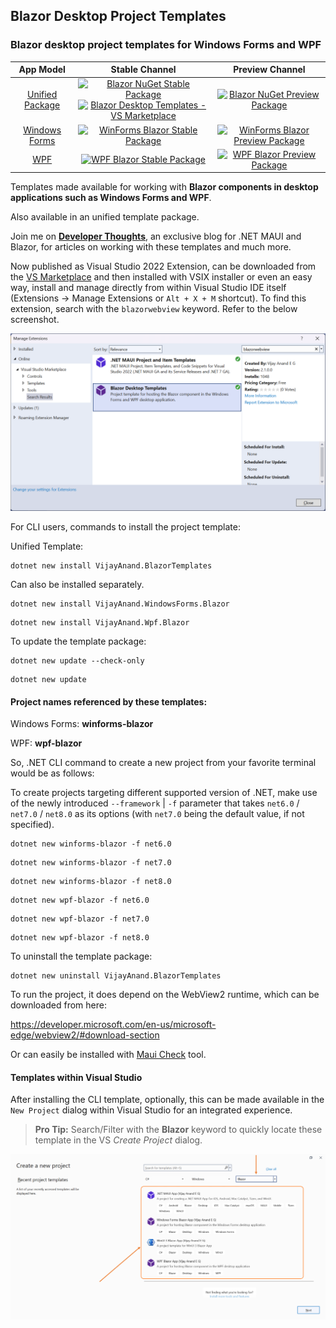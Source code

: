 ## Blazor Desktop Project Templates

### Blazor desktop project templates for Windows Forms and WPF

|App Model|Stable Channel|Preview Channel|
|:---:|:---:|:---:|
|[Unified Package](https://www.nuget.org/packages/VijayAnand.BlazorTemplates/)|[![Blazor NuGet Stable Package](https://badgen.net/nuget/v/VijayAnand.BlazorTemplates/?icon=nuget)](https://www.nuget.org/packages/VijayAnand.BlazorTemplates/)<br />[![Blazor Desktop Templates - VS Marketplace](https://badgen.net/vs-marketplace/v/egvijayanand.blazor-desktop-templates?icon=visualstudio)](https://marketplace.visualstudio.com/items?itemName=egvijayanand.blazor-desktop-templates)|[![Blazor NuGet Preview Package](https://badgen.net/nuget/v/VijayAnand.BlazorTemplates/latest?icon=nuget)](https://www.nuget.org/packages/VijayAnand.BlazorTemplates/absoluteLatest)|
|[Windows Forms](https://www.nuget.org/packages/VijayAnand.WindowsForms.Blazor/)|[![WinForms Blazor Stable Package](https://badgen.net/nuget/v/VijayAnand.WindowsForms.Blazor/?icon=nuget)](https://www.nuget.org/packages/VijayAnand.WindowsForms.Blazor/)|[![WinForms Blazor Preview Package](https://badgen.net/nuget/v/VijayAnand.WindowsForms.Blazor/latest?icon=nuget)](https://www.nuget.org/packages/VijayAnand.WindowsForms.Blazor/absoluteLatest)|
|[WPF](https://www.nuget.org/packages/VijayAnand.Wpf.Blazor/)|[![WPF Blazor Stable Package](https://badgen.net/nuget/v/VijayAnand.Wpf.Blazor/?icon=nuget)](https://www.nuget.org/packages/VijayAnand.Wpf.Blazor/)|[![WPF Blazor Preview Package](https://badgen.net/nuget/v/VijayAnand.Wpf.Blazor/latest?icon=nuget)](https://www.nuget.org/packages/VijayAnand.Wpf.Blazor/absoluteLatest)|

Templates made available for working with **Blazor components in desktop applications such as Windows Forms and WPF**.

Also available in an unified template package.

Join me on [**Developer Thoughts**](https://egvijayanand.in/), an exclusive blog for .NET MAUI and Blazor, for articles on working with these templates and much more.

Now published as Visual Studio 2022 Extension, can be downloaded from the [VS Marketplace](https://marketplace.visualstudio.com/items?itemName=egvijayanand.blazor-desktop-templates) and then installed with VSIX installer or even an easy way, install and manage directly from within Visual Studio IDE itself (Extensions -> Manage Extensions or `Alt + X + M` shortcut). To find this extension, search with the `blazorwebview` keyword. Refer to the below screenshot.

![Visual Studio – Manage Extensions (Blazor Desktop Templates in focus)](./images/vs-manage-extensions.png)

For CLI users, commands to install the project template:

Unified Template:

```shell
dotnet new install VijayAnand.BlazorTemplates
```

Can also be installed separately.

```shell
dotnet new install VijayAnand.WindowsForms.Blazor
```

```shell
dotnet new install VijayAnand.Wpf.Blazor
```

To update the template package:

```shell
dotnet new update --check-only
```
```shell
dotnet new update
```

#### Project names referenced by these templates:

Windows Forms: **winforms-blazor**

WPF: **wpf-blazor**

So, .NET CLI command to create a new project from your favorite terminal would be as follows:

To create projects targeting different supported version of .NET, make use of the newly introduced `--framework` | `-f` parameter that takes `net6.0` / `net7.0` / `net8.0` as its options (with `net7.0` being the default value, if not specified).

```shell
dotnet new winforms-blazor -f net6.0
```

```shell
dotnet new winforms-blazor -f net7.0
```

```shell
dotnet new winforms-blazor -f net8.0
```

```shell
dotnet new wpf-blazor -f net6.0
```

```shell
dotnet new wpf-blazor -f net7.0
```

```shell
dotnet new wpf-blazor -f net8.0
```

To uninstall the template package:

```shell
dotnet new uninstall VijayAnand.BlazorTemplates
```

To run the project, it does depend on the WebView2 runtime, which can be downloaded from here:

https://developer.microsoft.com/en-us/microsoft-edge/webview2/#download-section

Or can easily be installed with [Maui Check](https://github.com/Redth/dotnet-maui-check) tool.

#### Templates within Visual Studio

After installing the CLI template, optionally, this can be made available in the `New Project` dialog within Visual Studio for an integrated experience.

> **Pro Tip:** Search/Filter with the **Blazor** keyword to quickly locate these template in the VS _Create Project_ dialog.

![Blazor Desktop Project Templates within Visual Studio 2022](./images/blazor-desktop-templates.png)

<!--
Users on VS2019 (ver. 16.8+) need to enable the option as shown in the below screenshot (Tools -> Options / `Alt + T + O`) and then restart the Visual Studio instance for this to take effect.

_And in case of Visual Studio 2022, the option of listing the installed .NET CLI templates within IDE is enabled by default._

![CLI Project Templates within Visual Studio 2019](./images/cli-templates-option-enable.png)
-->
